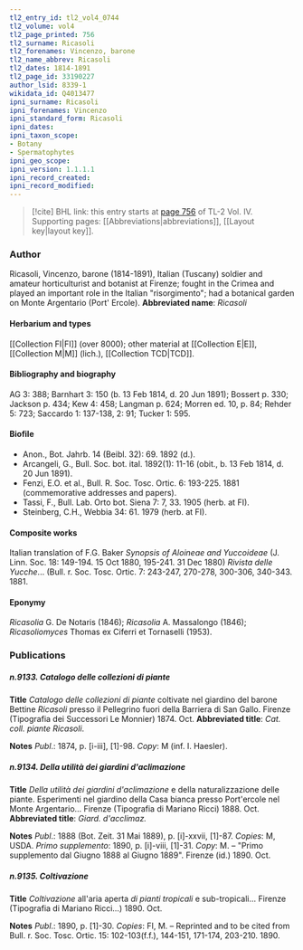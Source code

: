 ```yaml
---
tl2_entry_id: tl2_vol4_0744
tl2_volume: vol4
tl2_page_printed: 756
tl2_surname: Ricasoli
tl2_forenames: Vincenzo, barone
tl2_name_abbrev: Ricasoli
tl2_dates: 1814-1891
tl2_page_id: 33190227
author_lsid: 8339-1
wikidata_id: Q4013477
ipni_surname: Ricasoli
ipni_forenames: Vincenzo
ipni_standard_form: Ricasoli
ipni_dates: 
ipni_taxon_scope: 
- Botany
- Spermatophytes
ipni_geo_scope: 
ipni_version: 1.1.1.1
ipni_record_created: 
ipni_record_modified:
---
```



> [!cite] BHL link: this entry starts at [page 756](https://www.biodiversitylibrary.org/page/33190227) of TL-2 Vol. IV.
> Supporting pages: [[Abbreviations|abbreviations]], [[Layout key|layout key]].

### Author

Ricasoli, Vincenzo, barone (1814-1891), Italian (Tuscany) soldier and amateur horticulturist and botanist at Firenze; fought in the Crimea and played an important role in the Italian "risorgimento"; had a botanical garden on Monte Argentario (Port' Ercole). 
**Abbreviated name**: *Ricasoli*

#### Herbarium and types

[[Collection FI|FI]] (over 8000); other material at [[Collection E|E]], [[Collection M|M]] (lich.), [[Collection TCD|TCD]].

#### Bibliography and biography

AG 3: 388; Barnhart 3: 150 (b. 13 Feb 1814, d. 20 Jun 1891); Bossert p. 330; Jackson p. 434; Kew 4: 458; Langman p. 624; Morren ed. 10, p. 84; Rehder 5: 723; Saccardo 1: 137-138, 2: 91; Tucker 1: 595.

#### Biofile

- Anon., Bot. Jahrb. 14 (Beibl. 32): 69. 1892 (d.).
- Arcangeli, G., Bull. Soc. bot. ital. 1892(1): 11-16 (obit., b. 13 Feb 1814, d. 20 Jun 1891).
- Fenzi, E.O. et al., Bull. R. Soc. Tosc. Ortic. 6: 193-225. 1881 (commemorative addresses and papers).
- Tassi, F., Bull. Lab. Orto bot. Siena 7: 7, 33. 1905 (herb. at FI).
- Steinberg, C.H., Webbia 34: 61. 1979 (herb. at FI).

#### Composite works

Italian translation of F.G. Baker *Synopsis of Aloineae and Yuccoideae* (J. Linn. Soc. 18: 149-194. 15 Oct 1880, 195-241. 31 Dec 1880) *Rivista delle Yucche*... (Bull.
r. Soc. Tosc. Ortic. 7: 243-247, 270-278, 300-306, 340-343. 1881.

#### Eponymy

*Ricasolia* G. De Notaris (1846); *Ricasolia* A. Massalongo (1846); *Ricasoliomyces* Thomas ex Ciferri et Tornaselli (1953).

### Publications

##### n.9133. Catalogo delle collezioni di piante

**Title**
*Catalogo delle collezioni di piante* coltivate nel giardino del barone Bettine *Ricasoli* presso il Pellegrino fuori della Barriera di San Gallo. Firenze (Tipografia dei Successori Le Monnier) 1874. Oct.
**Abbreviated title**: *Cat. coll. piante Ricasoli*.

**Notes**
*Publ*.: 1874, p. \[i-iii\], \[1\]-98. *Copy*: M (inf. I. Haesler).

##### n.9134. Della utilità dei giardini d'aclimazione

**Title**
*Della utilità dei giardini d'aclimazione* e della naturalizzazione delle piante. Esperimenti nel giardino della Casa bianca presso Port'ercole nel Monte Argentario... Firenze (Tipografia di Mariano Ricci) 1888. Oct.
**Abbreviated title**: *Giard. d'acclimaz.*

**Notes**
*Publ*.: 1888 (Bot. Zeit. 31 Mai 1889), p. \[i\]-xxvii, \[1\]-87. *Copies*: M, USDA.
*Primo supplemento*: 1890, p. \[i\]-viii, \[1\]-31. *Copy*: M. – "Primo supplemento dal Giugno 1888 al Giugno 1889". Firenze (id.) 1890. Oct.

##### n.9135. Coltivazione

**Title**
*Coltivazione* all'aria aperta *di pianti tropicali* e sub-tropicali... Firenze (Tipografia di Mariano Ricci...) 1890. Oct.

**Notes**
*Publ*.: 1890, p. \[1\]-30. *Copies*: FI, M. – Reprinted and to be cited from Bull. r. Soc. Tosc. Ortic. 15: 102-103(f.f.), 144-151, 171-174, 203-210. 1890.

